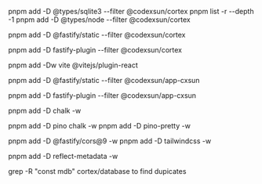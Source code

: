 pnpm add -D @types/sqlite3 --filter @codexsun/cortex
pnpm list -r --depth -1
pnpm add -D @types/node --filter @codexsun/cortex





pnpm add -D @fastify/static --filter @codexsun/cortex

pnpm add -D fastify-plugin --filter @codexsun/cortex


pnpm add -Dw vite @vitejs/plugin-react



pnpm add -D @fastify/static --filter @codexsun/app-cxsun

pnpm add -D fastify-plugin --filter @codexsun/app-cxsun

pnpm add -D chalk -w


pnpm add -D pino chalk -w
pnpm add -D pino-pretty -w


pnpm add -D @fastify/cors@9 -w
pnpm add -D tailwindcss -w


pnpm add -D reflect-metadata -w


grep -R "const mdb" cortex/database to find dupicates

